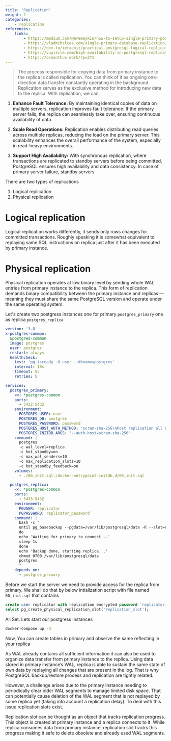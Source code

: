 ```yaml
---
title: 'Replication'
weight: 2
categories:
    - replication
references:
    links:
        - https://medium.com/@eremeykin/how-to-setup-single-primary-postgresql-replication-with-docker-compose-98c48f233bbf
        - https://vladmihalcea.com/single-primary-database-replication/
        - https://dev.to/ietxaniz/practical-postgresql-logical-replication-setting-up-an-experimentation-environment-using-docker-4h50
        - https://vuyisile.com/high-availability-in-postgresql-replication-with-docker/
        - https://osmanthus.work/?p=271
--- 
```


> The process responsible for copying data from primary instance to the replica is called replication. You can think of it as ongoing one-direction data transfer constantly operating in the background. Replication serves as the exclusive method for introducing new data to the replica. With replication, we can:

1. **Enhance Fault Tolerance:** By maintaining identical copies of data on multiple servers, replication improves fault tolerance. If the primary server fails, the replica can seamlessly take over, ensuring continuous availability of data.

2. **Scale Read Operations:** Replication enables distributing read queries across multiple replicas, reducing the load on the primary server. This scalability enhances the overall performance of the system, especially in read-heavy environments.

3. **Support High Availability:** With synchronous replication, where transactions are replicated to standby servers before being committed, PostgreSQL ensures high availability and data consistency. In case of primary server failure, standby servers

There are two types of replications

1. Logical replication
2. Physical replication

# Logical replication

Logical replication works differently, it sends only rows changes for committed transactions. Roughly speaking it is somewhat equivalent to replaying same SQL instructions on replica just after it has been executed by primary instance.

# Physical replication

Physical replication operates at low binary level by sending whole WAL entries from primary instance to the replica. This form of replication demands binary compatibility between the primary instance and replicas — meaning they must share the same PostgreSQL version and operate under the same operating system. 

Let's create two postgress instances one for primary `postgres_primary` one as replica `postgres_replica`

```yml
version: '3.8'
x-postgres-common:
  &postgres-common
  image: postgres
  user: postgres
  restart: always
  healthcheck:
    test: 'pg_isready -U user --dbname=postgres'
    interval: 10s
    timeout: 5s
    retries: 5

services:
  postgres_primary:
    <<: *postgres-common
    ports:
      - 5432:5432
    environment:
      POSTGRES_USER: user
      POSTGRES_DB: postgres
      POSTGRES_PASSWORD: password
      POSTGRES_HOST_AUTH_METHOD: "scram-sha-256\nhost replication all 0.0.0.0/0 md5"
      POSTGRES_INITDB_ARGS: "--auth-host=scram-sha-256"
    command: |
      postgres 
      -c wal_level=replica 
      -c hot_standby=on 
      -c max_wal_senders=10 
      -c max_replication_slots=10 
      -c hot_standby_feedback=on
    volumes:
      - ./00_init.sql:/docker-entrypoint-initdb.d/00_init.sql

  postgres_replica:
    <<: *postgres-common
    ports:
      - 5433:5432
    environment:
      PGUSER: replicator
      PGPASSWORD: replicator_password
    command: |
      bash -c "
      until pg_basebackup --pgdata=/var/lib/postgresql/data -R --slot=replication_slot --host=postgres_primary --port=5432
      do
      echo 'Waiting for primary to connect...'
      sleep 1s
      done
      echo 'Backup done, starting replica...'
      chmod 0700 /var/lib/postgresql/data
      postgres
      "
    depends_on:
      - postgres_primary

```

Before we start the server we need to provide access for the replica from primary. We shall do that by below intialization script with file named `00_init.sql` that contains

```sql
create user replicator with replication encrypted password 'replicator_password';
select pg_create_physical_replication_slot('replication_slot');
```

All Set. Lets start our postgress instances 

```bash
docker-compose up -d
```

Now, You can create tables in primary and observe the same reflecting in your replica

As WAL already contains all sufficient information it can also be used to organize data transfer from primary instance to the replica. Using data stored in primary instance’s WAL, replica is able to sustain the same state of own data by replaying all changes that are present in the log. That is why PostgreSQL backup/restore process and replication are tightly related.

However, a challenge arises due to the primary instance needing to periodically clear older WAL segments to manage limited disk space. That can potentially cause deletion of the WAL segment that is not replayed by some replica yet (taking into account a replication delay). To deal with this issue replication slots exist.

Replication slot can be thought as an object that tracks replication progress. This object is created at primary instance and a replica connects to it. While replica consumes data from primary instance, replication slot tracks this progress making it safe to delete obsolete and already used WAL segments.



